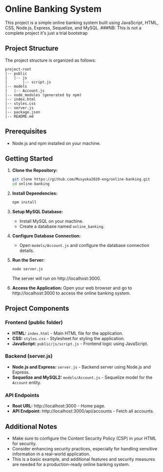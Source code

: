 # Online Banking System

This project is a simple online banking system built using JavaScript, HTML, CSS, Node.js, Express, Sequelize, and MySQL.
###NB: This is not a complete project it's just a trial bootstrap

## Project Structure

The project structure is organized as follows:

```
project-root
|-- public
|   |-- js
|       |-- script.js
|-- models
|   |-- Account.js
|-- node_modules (generated by npm)
|-- index.html
|-- styles.css
|-- server.js
|-- package.json
|-- README.md
```

## Prerequisites

- Node.js and npm installed on your machine.

## Getting Started

1. **Clone the Repository:**
   ```bash
   git clone https://github.com/Musyoka2020-eng/online-banking.git
   cd online-banking
   ```

2. **Install Dependencies:**
   ```bash
   npm install
   ```

3. **Setup MySQL Database:**
   - Install MySQL on your machine.
   - Create a database named `online_banking`.

4. **Configure Database Connection:**
   - Open `models/Account.js` and configure the database connection details.

5. **Run the Server:**
   ```bash
   node server.js
   ```

   The server will run on http://localhost:3000.

6. **Access the Application:**
   Open your web browser and go to http://localhost:3000 to access the online banking system.

## Project Components

### Frontend (public folder)

- **HTML:** `index.html` - Main HTML file for the application.
- **CSS:** `styles.css` - Stylesheet for styling the application.
- **JavaScript:** `public/js/script.js` - Frontend logic using JavaScript.

### Backend (server.js)

- **Node.js and Express:** `server.js` - Backend server using Node.js and Express.
- **Sequelize and MySQL2:** `models/Account.js` - Sequelize model for the `Account` entity.

### API Endpoints

- **Root URL:** http://localhost:3000 - Home page.
- **API Endpoint:** http://localhost:3000/api/accounts - Fetch all accounts.

## Additional Notes

- Make sure to configure the Content Security Policy (CSP) in your HTML for security.
- Consider enhancing security practices, especially for handling sensitive information in a real-world application.
- This is a basic example, and additional features and security measures are needed for a production-ready online banking system.
